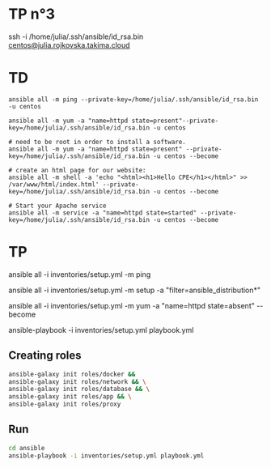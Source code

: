 # TP n°3

ssh -i /home/julia/.ssh/ansible/id_rsa.bin centos@julia.rojkovska.takima.cloud

# TD
    ansible all -m ping --private-key=/home/julia/.ssh/ansible/id_rsa.bin -u centos

    ansible all -m yum -a "name=httpd state=present"--private-key=/home/julia/.ssh/ansible/id_rsa.bin -u centos

    # need to be root in order to install a software.
    ansible all -m yum -a "name=httpd state=present" --private-key=/home/julia/.ssh/ansible/id_rsa.bin -u centos --become

    # create an html page for our website:
    ansible all -m shell -a 'echo "<html><h1>Hello CPE</h1></html>" >> /var/www/html/index.html' --private-key=/home/julia/.ssh/ansible/id_rsa.bin -u centos --become

    # Start your Apache service
    ansible all -m service -a "name=httpd state=started" --private-key=/home/julia/.ssh/ansible/id_rsa.bin -u centos --become

# TP 

ansible all -i inventories/setup.yml -m ping

ansible all -i inventories/setup.yml -m setup -a "filter=ansible_distribution*"


ansible all -i inventories/setup.yml -m yum -a "name=httpd state=absent" --become


ansible-playbook -i inventories/setup.yml playbook.yml


## Creating roles 

```bash
ansible-galaxy init roles/docker &&
ansible-galaxy init roles/network && \
ansible-galaxy init roles/database && \
ansible-galaxy init roles/app && \
ansible-galaxy init roles/proxy 
```

## Run
```bash
cd ansible
ansible-playbook -i inventories/setup.yml playbook.yml
```